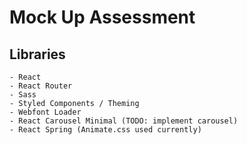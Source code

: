 # Mock Up Assessment

## Libraries

    - React
    - React Router
    - Sass
    - Styled Components / Theming
    - Webfont Loader
    - React Carousel Minimal (TODO: implement carousel)
    - React Spring (Animate.css used currently)